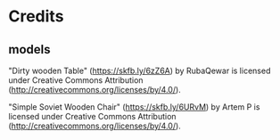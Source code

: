 # Credits

## models

"Dirty wooden Table" (https://skfb.ly/6zZ6A) by RubaQewar is licensed under Creative Commons Attribution (http://creativecommons.org/licenses/by/4.0/).

"Simple Soviet Wooden Chair" (https://skfb.ly/6URvM) by Artem P is licensed under Creative Commons Attribution (http://creativecommons.org/licenses/by/4.0/).